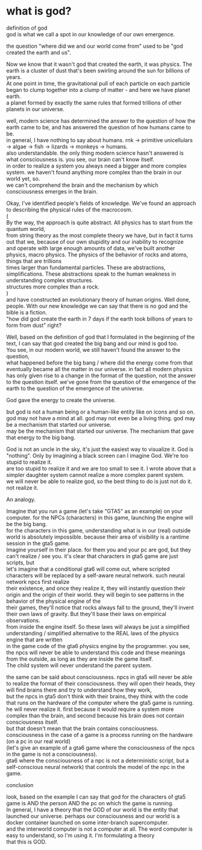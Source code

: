 # what is god?
definition of god\
god is what we call a spot in our knowledge of our own emergence.

the question "where did we and our world come from" used to be "god created the earth and us".

Now we know that it wasn't god that created the earth, it was physics. The earth is a cluster of dust that's been swirling around the sun for billions of years.\
At one point in time, the gravitational pull of each particle on each particle began to clump together into a clump of matter - and here we have planet earth.\
a planet formed by exactly the same rules that formed trillions of other planets in our universe.

well, modern science has determined the answer to the question of how the earth came to be, and has answered the question of how humans came to be.\
in general, I have nothing to say about humans. rnk -> primitive unicellulars -> algae -> fish -> lizards -> monkeys -> humans.\
also understandable. the only thing modern science hasn't answered is what consciousness is. you see, our brain can't know itself.\
in order to realize a system you always need a bigger and more complex system. we haven't found anything more complex than the brain in our world yet, so.\
we can't comprehend the brain and the mechanism by which consciousness emerges in the brain.

Okay, I've identified people's fields of knowledge. We've found an approach to describing the physical rules of the macrocosm.\
(\
By the way, the approach is quite abstract. All physics has to start from the quantum world,\
from string theory as the most complete theory we have, but in fact it turns out that we, because of our own stupidity and our inability to recognize\
and operate with large enough amounts of data, we've built another physics, macro physics. The physics of the behavior of rocks and atoms, things that are trillions\
times larger than fundamental particles. These are abstractions, simplifications. These abstractions speak to the human weakness in understanding complex structures.\
structures more complex than a rock.\
)\
and have constructed an evolutionary theory of human origins. Well done, people. With our new knowledge we can say that there is no god and the bible is a fiction.\
"how did god create the earth in 7 days if the earth took billions of years to form from dust" right?

Well, based on the definition of god that I formulated in the beginning of the text, I can say that god created the big bang and our mind is god too.\
You see, in our modern world, we still haven't found the answer to the question,\
what happened before the big bang / where did the energy come from that eventually became all the matter in our universe. in fact all modern physics \
has only given rise to a change in the format of the question, not the answer to the question itself. we've gone from the question of the emergence of the earth to the question of the emergence of the universe.

God gave the energy to create the universe.

but god is not a human being or a human-like entity like on icons and so on. god may not have a mind at all. god may not even be a living thing. god may be a mechanism that started our universe.\
may be the mechanism that started our universe. The mechanism that gave that energy to the big bang.

God is not an uncle in the sky, it's just the easiest way to visualize it. God is "nothing". Only by imagining a black screen can I imagine God. We're too stupid to realize it.\
are too stupid to realize it and we are too small to see it. I wrote above that a simpler daughter system cannot realize a more complex parent system.\
we will never be able to realize god, so the best thing to do is just not do it. not realize it.

An analogy.

Imagine that you run a game (let's take "GTA5" as an example) on your computer. for the NPCs (characters) in this game, launching the engine will be the big bang.\
for the characters in this game, understanding what is in our (real) outside world is absolutely impossible. because their area of visibility is a rantime session in the gta5 game.\
Imagine yourself in their place. for them you and your pc are god, but they can't realize / see you. it's clear that characters in gta5 game are just scripts, but\
let's imagine that a conditional gta6 will come out, where scripted characters will be replaced by a self-aware neural network. such neural network npcs first realize\
their existence, and once they realize it, they will instantly question their origin and the origin of their world. they will begin to see patterns in the behavior of the physical engine of the\
their games, they'll notice that rocks always fall to the ground, they'll invent their own laws of gravity. But they'll base their laws on empirical observations.\
from inside the engine itself. So these laws will always be just a simplified understanding / simplified alternative to the REAL laws of the physics engine that are written \
in the game code of the gta6 physics engine by the programmer. you see, the npcs will never be able to understand this code and these meanings from the outside, as long as they are inside the game itself.\
The child system will never understand the parent system.

the same can be said about consciousness. npcs in gta5 will never be able to realize the format of their consciousness. they will open their heads, they will find brains there and try to understand how they work,\
but the npcs in gta5 don't think with their brains, they think with the code that runs on the hardware of the computer where the gta5 game is running.\
he will never realize it. first because it would require a system more complex than the brain, and second because his brain does not contain consciousness itself.\
but that doesn't mean that the brain contains consciousness. consciousness in the case of a game is a process running on the hardware (on a pc in our real world) \
(let's give an example of a gta6 game where the consciousness of the npcs in the game is not a consciousness). \
gta6 where the consciousness of a npc is not a deterministic script, but a self-conscious neural network) that controls the model of the npc in the game. 

conclusion

look, based on the example I can say that god for the characters of gta5 game is AND the person AND the pc on which the game is running.\
In general, I have a theory that the GOD of our world is the entity that launched our universe. perhaps our consciousness and our world is a docker container launched on some inter-branch supercomputer.\
and the interworld computer is not a computer at all. The word computer is easy to understand, so I'm using it. I'm formulating a theory\
that this is GOD.
